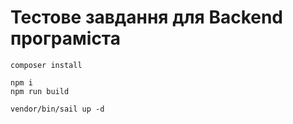 # Тестове завдання для Backend програміста

```
composer install

npm i
npm run build

vendor/bin/sail up -d
```
